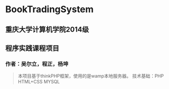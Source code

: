 # BookTradingSystem
## 重庆大学计算机学院2014级
## 程序实践课程项目
### 作者：吴尔立，程正，杨坤

>本项目基于thinkPHP框架，使用的是wamp本地服务器。
技术基础：PHP HTML+CSS MYSQL